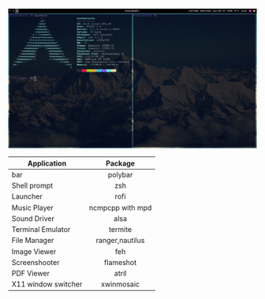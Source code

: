 ![](https://github.com/furkanonder/dotfiles/blob/master/dotfiles-screenshot.png)

|Application|Package|
|--------------|:--------:|
|bar |  polybar |
|Shell prompt | zsh |
|Launcher | rofi |
|Music Player | ncmpcpp with mpd |
|Sound Driver | alsa |
|Terminal Emulator | termite |
|File Manager | ranger,nautilus |
|Image Viewer | feh |
|Screenshooter | flameshot |
|PDF Viewer | atril |
|X11 window switcher | xwinmosaic |
